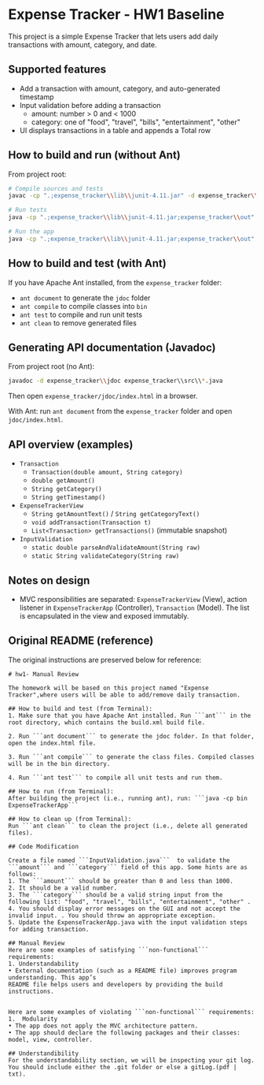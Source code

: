 # Expense Tracker - HW1 Baseline

This project is a simple Expense Tracker that lets users add daily transactions with amount, category, and date.

## Supported features
- Add a transaction with amount, category, and auto-generated timestamp
- Input validation before adding a transaction
  - amount: number > 0 and < 1000
  - category: one of "food", "travel", "bills", "entertainment", "other"
- UI displays transactions in a table and appends a Total row

## How to build and run (without Ant)
From project root:

```bash
# Compile sources and tests
javac -cp ".;expense_tracker\\lib\\junit-4.11.jar" -d expense_tracker\\out expense_tracker\\src\\*.java expense_tracker\\test\\*.java

# Run tests
java -cp ".;expense_tracker\\lib\\junit-4.11.jar;expense_tracker\\out" org.junit.runner.JUnitCore ExpenseTrackerTest

# Run the app
java -cp ".;expense_tracker\\lib\\junit-4.11.jar;expense_tracker\\out" ExpenseTrackerApp
```

## How to build and test (with Ant)
If you have Apache Ant installed, from the `expense_tracker` folder:
- `ant document` to generate the `jdoc` folder
- `ant compile` to compile classes into `bin`
- `ant test` to compile and run unit tests
- `ant clean` to remove generated files

## Generating API documentation (Javadoc)
From project root (no Ant):
```bash
javadoc -d expense_tracker\\jdoc expense_tracker\\src\\*.java
```
Then open `expense_tracker/jdoc/index.html` in a browser.

With Ant: run `ant document` from the `expense_tracker` folder and open `jdoc/index.html`.

## API overview (examples)
- `Transaction`
  - `Transaction(double amount, String category)`
  - `double getAmount()`
  - `String getCategory()`
  - `String getTimestamp()`
- `ExpenseTrackerView`
  - `String getAmountText()` / `String getCategoryText()`
  - `void addTransaction(Transaction t)`
  - `List<Transaction> getTransactions()` (immutable snapshot)
- `InputValidation`
  - `static double parseAndValidateAmount(String raw)`
  - `static String validateCategory(String raw)`

## Notes on design
- MVC responsibilities are separated: `ExpenseTrackerView` (View), action listener in `ExpenseTrackerApp` (Controller), `Transaction` (Model). The list is encapsulated in the view and exposed immutably.

## Original README (reference)
The original instructions are preserved below for reference:

```text
# hw1- Manual Review

The homework will be based on this project named "Expense Tracker",where users will be able to add/remove daily transaction. 

## How to build and test (from Terminal):
1. Make sure that you have Apache Ant installed. Run ```ant``` in the root directory, which contains the build.xml build file.

2. Run ```ant document``` to generate the jdoc folder. In that folder, open the index.html file.

3. Run ```ant compile``` to generate the class files. Compiled classes will be in the bin directory.

4. Run ```ant test``` to compile all unit tests and run them.

## How to run (from Terminal):
After building the project (i.e., running ant), run: ```java -cp bin ExpenseTrackerApp```

## How to clean up (from Terminal):
Run ```ant clean``` to clean the project (i.e., delete all generated files).

## Code Modification

Create a file named ```InputValidation.java```  to validate the ```amount``` and ```category``` field of this app. Some hints are as follows:
1. The ```amount``` should be greater than 0 and less than 1000. 
2. It should be a valid number. 
3. The ```category``` should be a valid string input from the following list: "food", "travel", "bills", "entertainment", "other" .
4. You should display error messages on the GUI and not accept the invalid input. . You should throw an appropriate exception. 
5. Update the ExpenseTrackerApp.java with the input validation steps for adding transaction.

## Manual Review
Here are some examples of satisfying ```non-functional``` requirements:
1. Understandability
• External documentation (such as a README file) improves program understanding. This app’s
README file helps users and developers by providing the build instructions.


Here are some examples of violating ```non-functional``` requirements:
1.  Modularity
• The app does not apply the MVC architecture pattern.
• The app should declare the following packages and their classes: model, view, controller. 

## Understandibility
For the understandability section, we will be inspecting your git log. You should include either the .git folder or else a gitLog.(pdf | txt).